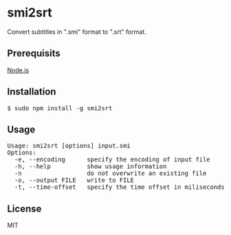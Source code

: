 # smi2srt
Convert subtitles in ".smi" format to ".srt" format.

## Prerequisits
[Node.js](https://nodejs.org)

## Installation
<pre>
$ sudo npm install -g smi2srt
</pre>

## Usage
<pre>
Usage: smi2srt [options] input.smi
Options:
  -e, --encoding      specify the encoding of input file
  -h, --help          show usage information
  -n                  do not overwrite an existing file
  -o, --output FILE   write to FILE
  -t, --time-offset   specify the time offset in miliseconds
</pre>

## License
MIT
